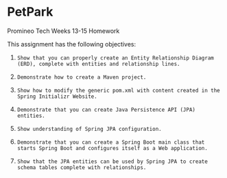 # PetPark
Promineo Tech Weeks 13-15 Homework


This assignment has the following objectives:
1.     Show that you can properly create an Entity Relationship Diagram (ERD), complete with entities and relationship lines.
2.     Demonstrate how to create a Maven project.
3.     Show how to modify the generic pom.xml with content created in the Spring Initializr Website.
4.     Demonstrate that you can create Java Persistence API (JPA) entities.
5.     Show understanding of Spring JPA configuration.
6.     Demonstrate that you can create a Spring Boot main class that starts Spring Boot and configures itself as a Web application.
7.     Show that the JPA entities can be used by Spring JPA to create schema tables complete with relationships.
